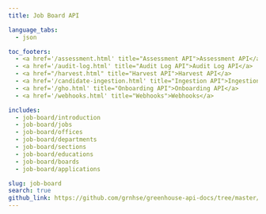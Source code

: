 ```yaml
---
title: Job Board API

language_tabs:
  - json

toc_footers:
  - <a href='/assessment.html' title="Assessment API">Assessment API</a>
  - <a href='/audit-log.html' title="Audit Log API">Audit Log API</a>
  - <a href="/harvest.html" title="Harvest API">Harvest API</a>
  - <a href='/candidate-ingestion.html' title="Ingestion API">Ingestion API</a>
  - <a href='/gho.html' title="Onboarding API">Onboarding API</a>
  - <a href='/webhooks.html' title="Webhooks">Webhooks</a>

includes:
  - job-board/introduction
  - job-board/jobs
  - job-board/offices
  - job-board/departments
  - job-board/sections
  - job-board/educations
  - job-board/boards
  - job-board/applications

slug: job-board
search: true
github_link: https://github.com/grnhse/greenhouse-api-docs/tree/master/source/includes/job-board
---
```


